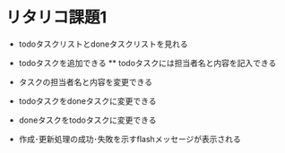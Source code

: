 # リタリコ課題1

* todoタスクリストとdoneタスクリストを見れる

* todoタスクを追加できる
** todoタスクには担当者名と内容を記入できる

* タスクの担当者名と内容を変更できる

* todoタスクをdoneタスクに変更できる

* doneタスクをtodoタスクに変更できる

* 作成･更新処理の成功･失敗を示すflashメッセージが表示される
